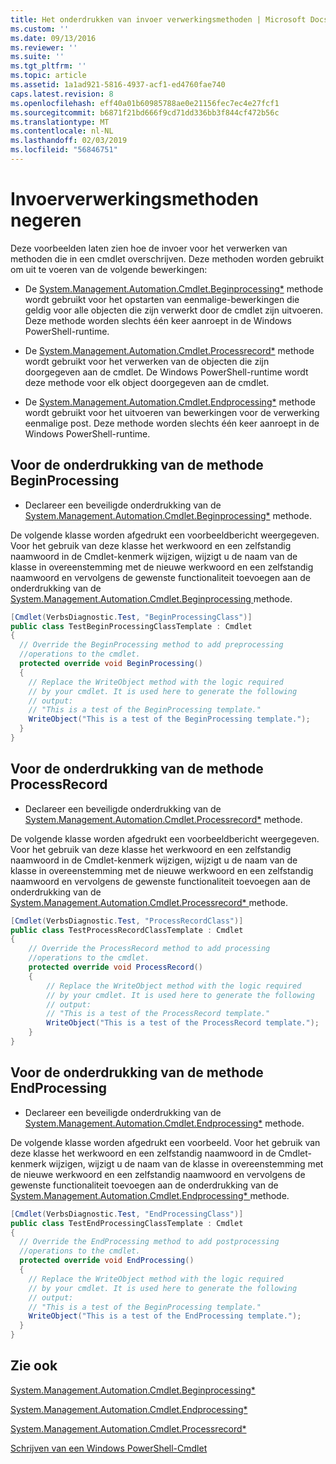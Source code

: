 ```yaml
---
title: Het onderdrukken van invoer verwerkingsmethoden | Microsoft Docs
ms.custom: ''
ms.date: 09/13/2016
ms.reviewer: ''
ms.suite: ''
ms.tgt_pltfrm: ''
ms.topic: article
ms.assetid: 1a1ad921-5816-4937-acf1-ed4760fae740
caps.latest.revision: 8
ms.openlocfilehash: eff40a01b60985788ae0e21156fec7ec4e27fcf1
ms.sourcegitcommit: b6871f21bd666f9cd71dd336bb3f844cf472b56c
ms.translationtype: MT
ms.contentlocale: nl-NL
ms.lasthandoff: 02/03/2019
ms.locfileid: "56846751"
---
```

# <a name="how-to-override-input-processing-methods"></a>Invoerverwerkingsmethoden negeren

Deze voorbeelden laten zien hoe de invoer voor het verwerken van methoden die in een cmdlet overschrijven. Deze methoden worden gebruikt om uit te voeren van de volgende bewerkingen:

- De [System.Management.Automation.Cmdlet.Beginprocessing*](/dotnet/api/System.Management.Automation.Cmdlet.BeginProcessing) methode wordt gebruikt voor het opstarten van eenmalige-bewerkingen die geldig voor alle objecten die zijn verwerkt door de cmdlet zijn uitvoeren. Deze methode worden slechts één keer aanroept in de Windows PowerShell-runtime.

- De [System.Management.Automation.Cmdlet.Processrecord*](/dotnet/api/System.Management.Automation.Cmdlet.ProcessRecord) methode wordt gebruikt voor het verwerken van de objecten die zijn doorgegeven aan de cmdlet. De Windows PowerShell-runtime wordt deze methode voor elk object doorgegeven aan de cmdlet.

- De [System.Management.Automation.Cmdlet.Endprocessing*](/dotnet/api/System.Management.Automation.Cmdlet.EndProcessing) methode wordt gebruikt voor het uitvoeren van bewerkingen voor de verwerking eenmalige post. Deze methode worden slechts één keer aanroept in de Windows PowerShell-runtime.

## <a name="to-override-the-beginprocessing-method"></a>Voor de onderdrukking van de methode BeginProcessing

- Declareer een beveiligde onderdrukking van de [System.Management.Automation.Cmdlet.Beginprocessing*](/dotnet/api/System.Management.Automation.Cmdlet.BeginProcessing) methode.

De volgende klasse worden afgedrukt een voorbeeldbericht weergegeven. Voor het gebruik van deze klasse het werkwoord en een zelfstandig naamwoord in de Cmdlet-kenmerk wijzigen, wijzigt u de naam van de klasse in overeenstemming met de nieuwe werkwoord en een zelfstandig naamwoord en vervolgens de gewenste functionaliteit toevoegen aan de onderdrukking van de [System.Management.Automation.Cmdlet.Beginprocessing ](/dotnet/api/System.Management.Automation.Cmdlet.BeginProcessing) methode.

```csharp
[Cmdlet(VerbsDiagnostic.Test, "BeginProcessingClass")]
public class TestBeginProcessingClassTemplate : Cmdlet
{
  // Override the BeginProcessing method to add preprocessing
  //operations to the cmdlet.
  protected override void BeginProcessing()
  {
    // Replace the WriteObject method with the logic required
    // by your cmdlet. It is used here to generate the following
    // output:
    // "This is a test of the BeginProcessing template."
    WriteObject("This is a test of the BeginProcessing template.");
  }
}
```

## <a name="to-override-the-processrecord-method"></a>Voor de onderdrukking van de methode ProcessRecord

- Declareer een beveiligde onderdrukking van de [System.Management.Automation.Cmdlet.Processrecord*](/dotnet/api/System.Management.Automation.Cmdlet.ProcessRecord) methode.

De volgende klasse worden afgedrukt een voorbeeldbericht weergegeven. Voor het gebruik van deze klasse het werkwoord en een zelfstandig naamwoord in de Cmdlet-kenmerk wijzigen, wijzigt u de naam van de klasse in overeenstemming met de nieuwe werkwoord en een zelfstandig naamwoord en vervolgens de gewenste functionaliteit toevoegen aan de onderdrukking van de [System.Management.Automation.Cmdlet.Processrecord* ](/dotnet/api/System.Management.Automation.Cmdlet.ProcessRecord) methode.

```csharp
[Cmdlet(VerbsDiagnostic.Test, "ProcessRecordClass")]
public class TestProcessRecordClassTemplate : Cmdlet
{
    // Override the ProcessRecord method to add processing
    //operations to the cmdlet.
    protected override void ProcessRecord()
    {
        // Replace the WriteObject method with the logic required
        // by your cmdlet. It is used here to generate the following
        // output:
        // "This is a test of the ProcessRecord template."
        WriteObject("This is a test of the ProcessRecord template.");
    }
}

```

## <a name="to-override-the-endprocessing-method"></a>Voor de onderdrukking van de methode EndProcessing

- Declareer een beveiligde onderdrukking van de [System.Management.Automation.Cmdlet.Endprocessing*](/dotnet/api/System.Management.Automation.Cmdlet.EndProcessing) methode.

De volgende klasse worden afgedrukt een voorbeeld. Voor het gebruik van deze klasse het werkwoord en een zelfstandig naamwoord in de Cmdlet-kenmerk wijzigen, wijzigt u de naam van de klasse in overeenstemming met de nieuwe werkwoord en een zelfstandig naamwoord en vervolgens de gewenste functionaliteit toevoegen aan de onderdrukking van de [System.Management.Automation.Cmdlet.Endprocessing* ](/dotnet/api/System.Management.Automation.Cmdlet.EndProcessing) methode.

```csharp
[Cmdlet(VerbsDiagnostic.Test, "EndProcessingClass")]
public class TestEndProcessingClassTemplate : Cmdlet
{
  // Override the EndProcessing method to add postprocessing
  //operations to the cmdlet.
  protected override void EndProcessing()
  {
    // Replace the WriteObject method with the logic required
    // by your cmdlet. It is used here to generate the following
    // output:
    // "This is a test of the BeginProcessing template."
    WriteObject("This is a test of the EndProcessing template.");
  }
}
```

## <a name="see-also"></a>Zie ook

[System.Management.Automation.Cmdlet.Beginprocessing*](/dotnet/api/System.Management.Automation.Cmdlet.BeginProcessing)

[System.Management.Automation.Cmdlet.Endprocessing*](/dotnet/api/System.Management.Automation.Cmdlet.EndProcessing)

[System.Management.Automation.Cmdlet.Processrecord*](/dotnet/api/System.Management.Automation.Cmdlet.ProcessRecord)

[Schrijven van een Windows PowerShell-Cmdlet](./writing-a-windows-powershell-cmdlet.md)
